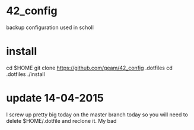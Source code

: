 # 42_config
backup configuration used in scholl

# install
cd $HOME
git clone https://github.com/geam/42_config .dotfiles
cd .dotfiles
./install

# update 14-04-2015
I screw up pretty big today on the master branch today so you will need to delete $HOME/.dotfile and reclone it. My bad
